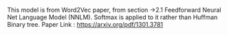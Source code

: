 This model is from Word2Vec paper, from section ->2.1 Feedforward Neural Net Language Model (NNLM). Softmax is applied to it rather than Huffman Binary tree.
Paper Link : https://arxiv.org/pdf/1301.3781

